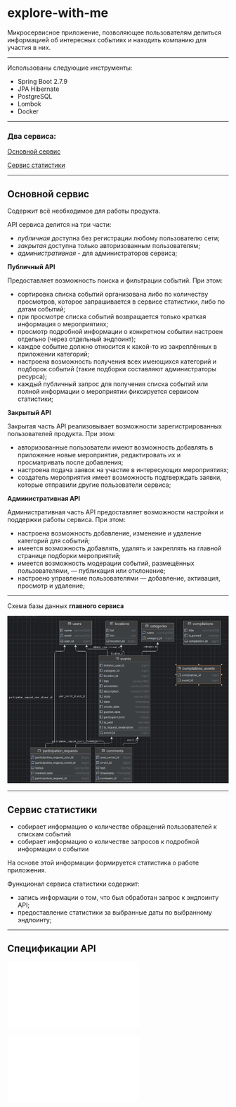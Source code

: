 # explore-with-me

Микросервисное приложение, позволяющее пользователям делиться информацией об интересных событиях и находить компанию для
участия в них.

---
Использованы следующие инструменты:

- Spring Boot 2.7.9
- JPA Hibernate
- PostgreSQL
- Lombok
- Docker

---

### Два сервиса:
[Основной сервис](#основной-сервис)

[Сервис статистики](#сервис-статистики)


---

## <a name="основной-сервис"></a> Основной сервис

Содержит всё необходимое для работы продукта. 

API сервиса делится на три части:
- *публичная* доступна без регистрации любому пользователю сети;
- *закрытая* доступна только авторизованным пользователям;
- *административная* - для администраторов сервиса;


**Публичный API**

Предоставляет возможность поиска и фильтрации событий. При этом:
- сортировка списка событий организована либо по количеству просмотров, которое запрашивается в сервисе статистики, либо по датам событий;
- при просмотре списка событий возвращается только краткая информация о мероприятиях;
- просмотр подробной информации о конкретном событии настроен отдельно (через отдельный эндпоинт);
- каждое событие должно относится к какой-то из закреплённых в приложении категорий;
- настроена возможность получения всех имеющихся категорий и подборок событий (такие подборки составляют администраторы ресурса);
- каждый публичный запрос для получения списка событий или полной информации о мероприятии фиксируется сервисом статистики;

**Закрытый API**

Закрытая часть API реализовывает возможности зарегистрированных пользователей продукта. При этом:
- авторизованные пользователи имеют возможность добавлять в приложение новые мероприятия, редактировать их и просматривать после добавления;
- настроена подача заявок на участие в интересующих мероприятиях;
- создатель мероприятия имеет возможность подтверждать заявки, которые отправили другие пользователи сервиса;

**Административная API**

Административная часть API предоставляет возможности настройки и поддержки работы сервиса. При этом:
- настроена возможность добавление, изменение и удаление категорий для событий;
- имеется возможность добавлять, удалять и закреплять на главной странице подборки мероприятий;
- имеется возможность модерации событий, размещённых пользователями, — публикация или отклонение;
- настроено управление пользователями — добавление, активация, просмотр и удаление;

---
Схема базы данных **главного сервиса**

![Диаграмма](diagram.png)

---

## <a name="сервис-статистики"></a> Cервис статистики

- собирает информацию о количестве обращений пользователей к спискам событий 
- собирает информацию о количестве запросов к подробной информации о событии

На основе этой информации формируется статистика о работе приложения.

Функционал сервиса статистики содержит:
- запись информации о том, что был обработан запрос к эндпоинту API;
- предоставление статистики за выбранные даты по выбранному эндпоинту;

---

## Спецификации API
![Основной сервис](ewm-main-service-spec.json)

![Сервис статистики](ewm-stats-service-spec.json)

